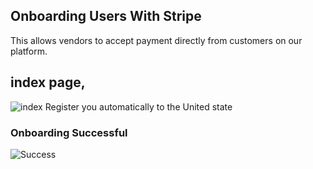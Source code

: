 ## Onboarding Users With Stripe

This allows vendors to accept payment directly from customers on our platform.

## index page, 
![index](https://user-images.githubusercontent.com/53145644/170832544-a21123ff-6a6a-46b5-ac0c-b5bd0f84030e.png)
Register you automatically to the United state

### Onboarding Successful
![Success](https://user-images.githubusercontent.com/53145644/170832607-453bb8d9-5ed7-4f8f-ab41-fe4ed63d5add.png)
